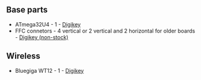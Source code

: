 Base parts
----------

- ATmega32U4 - 1 - [Digikey](http://www.digikey.ca/product-search/en?pv16=11427&FV=fff40027%2Cfff800cd%2C1c0002%2C1c0011&k=Atmega32u4&mnonly=0&newproducts=0&ColumnSort=0&page=1&stock=1&quantity=0&ptm=0&fid=0&pageSize=25)
- FFC connetors - 4 vertical or 2 vertical and 2 horizontal for older boards - [Digikey (non-stock)](http://www.digikey.ca/product-search/en?pv89=108&pv89=104&FV=fff40016%2Cfff80421%2C1c0002%2C1c0003%2C1c0006%2C1c0011%2C160000b&k=Molex+ffc&mnonly=0&newproducts=0&ColumnSort=0&page=1&quantity=0&ptm=0&fid=0&pageSize=25)

Wireless
--------
- Bluegiga WT12 - 1 - [Digikey](http://www.digikey.ca/product-detail/en/WT12-A-AI5/1446-1011-1-ND/4245494)
